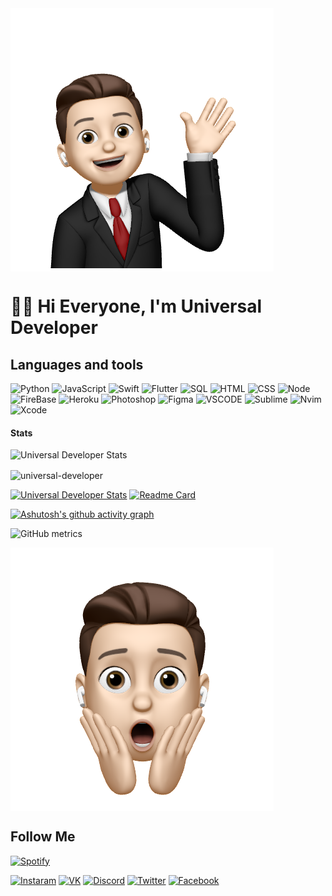 <img align="center" src="https://github.com/universal-developer/universal-developer/blob/not-main/assets/hello.jpg">

# 👋🏻 Hi Everyone, I'm Universal Developer 

## Languages and tools
![Python](https://img.shields.io/badge/-Python-292C34?style=for-the-badge&logo=python&logoColor=85C1E9) ![JavaScript](https://img.shields.io/badge/-JavaScript-292C34?style=for-the-badge&logo=javascript&logoColor=gold) ![Swift](https://img.shields.io/badge/-Swift-292C34?style=for-the-badge&logo=swift&logoColor=orange) ![Flutter](https://img.shields.io/badge/Flutter-292C34?style=for-the-badge&logo=Flutter&logoColor=47c5fb) ![SQL](https://img.shields.io/badge/-SQL-292C34?style=for-the-badge&logo=MYSQL) ![HTML](https://img.shields.io/badge/-HTML-292C34?style=for-the-badge&logo=HTML5) ![CSS](https://img.shields.io/badge/-CSS-292C34?style=for-the-badge&logo=CSS3&logoColor=264de4) ![Node](https://img.shields.io/badge/-Node-292C34?style=for-the-badge&logo=Node.js) ![FireBase](https://img.shields.io/badge/-FireBase-292C34?style=for-the-badge&logo=FireBase&logoColor) ![Heroku](https://img.shields.io/badge/-Heroku-292C34?style=for-the-badge&logo=Heroku&logoColor=6762a6) ![Photoshop](https://img.shields.io/badge/-PS-292C34?style=for-the-badge&logo=AdobePhotoshop&logoColor=40D0FB) ![Figma](https://img.shields.io/badge/-Figma-292C34?style=for-the-badge&logo=Figma&logoColor=90B56E) ![VSCODE](https://img.shields.io/badge/-VSCODE-292C34?style=for-the-badge&logo=VisualStudioCode&logoColor=0078d7) ![Sublime](https://img.shields.io/badge/-sUBLIME-292C34?style=for-the-badge&logo=SublimeText) ![Nvim](https://img.shields.io/badge/-Nvim-292C34?style=for-the-badge&logo=Neovim) ![Xcode](https://img.shields.io/badge/-Xcode-292C34?style=for-the-badge&logo=Xcode)

#### Stats
![Universal Developer Stats](https://github-readme-stats.vercel.app/api?username=universal-developer&show_icons=true&theme=onedark)

<p><img align="center" src="https://github-readme-streak-stats.herokuapp.com/?user=universal-developer&theme=onedark" alt="universal-developer" /></p>

[![Universal Developer Stats](https://github-readme-stats.vercel.app/api/pin/?username=universal-developer&repo=solutions&theme=onedark)](https://github.com/universal-developer/solutions.git)
[![Readme Card](https://github-readme-stats.vercel.app/api/pin/?username=universal-developer&repo=universal-developer&theme=onedark)](https://github.com/universal-developer/universal-developer.git)


[![Ashutosh's github activity graph](https://activity-graph.herokuapp.com/graph?username=Ashutosh00710&bg_color=292C34&color=E4BF7A&line=DF6D74&point=8EB573)](https://github.com/ashutosh00710/github-readme-activity-graph)


![GitHub metrics](https://metrics.lecoq.io/universal-developer)

<img align="center" src="https://github.com/universal-developer/universal-developer/blob/not-main/assets/wow.jpg">


## Follow Me

[![Spotify](https://universal-developer.vercel.app)](https://open.spotify.com/user/we5eoo03siieoviya8vzh2s1u)

[![Instaram](https://img.shields.io/badge/-Instagram-292C34?style=for-the-badge&logo=Instagram)](https://www.instagram.com/call_me_artush/) [![VK](https://img.shields.io/badge/-VK-292C34?style=for-the-badge&logo=VK)](https://vk.com/call_me_artush) [![Discord](https://img.shields.io/badge/-Discord-292C34?style=for-the-badge&logo=Discord)](https://discordapp.com/users/903987809155682394/) [![Twitter](https://img.shields.io/badge/-Twitter-292C34?style=for-the-badge&logo=Twitter)](https://twitter.com/call_me_Artush) [![Facebook](https://img.shields.io/badge/-Facebook-292C34?style=for-the-badge&logo=Facebook)](https://www.facebook.com/profile.php?id=100037614470720)
